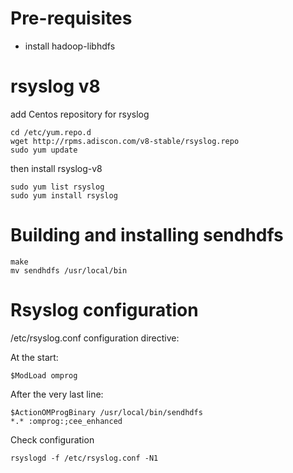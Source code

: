 # Pre-requisites

* install hadoop-libhdfs

# rsyslog v8

add Centos repository for rsyslog

```
cd /etc/yum.repo.d
wget http://rpms.adiscon.com/v8-stable/rsyslog.repo
sudo yum update
```

then install rsyslog-v8

```
sudo yum list rsyslog
sudo yum install rsyslog
```

# Building and installing sendhdfs

```
make
mv sendhdfs /usr/local/bin
```

# Rsyslog configuration

/etc/rsyslog.conf configuration directive:

At the start:

```
$ModLoad omprog
```

After the very last line:

```
$ActionOMProgBinary /usr/local/bin/sendhdfs
*.* :omprog:;cee_enhanced
```

Check configuration

```
rsyslogd -f /etc/rsyslog.conf -N1
```
